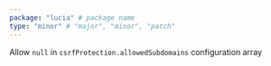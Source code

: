 ```yaml
---
package: "lucia" # package name
type: "minor" # "major", "minor", "patch"
---
```


Allow `null` in `csrfProtection.allowedSubdomains` configuration array